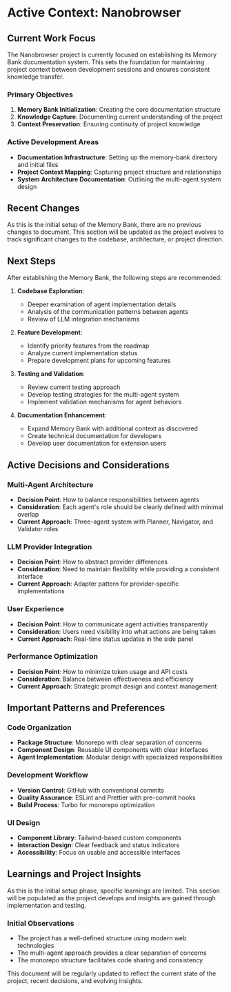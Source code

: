 # Active Context: Nanobrowser

## Current Work Focus

The Nanobrowser project is currently focused on establishing its Memory Bank documentation system. This sets the foundation for maintaining project context between development sessions and ensures consistent knowledge transfer.

### Primary Objectives
1. **Memory Bank Initialization**: Creating the core documentation structure
2. **Knowledge Capture**: Documenting current understanding of the project
3. **Context Preservation**: Ensuring continuity of project knowledge

### Active Development Areas
- **Documentation Infrastructure**: Setting up the memory-bank directory and initial files
- **Project Context Mapping**: Capturing project structure and relationships
- **System Architecture Documentation**: Outlining the multi-agent system design

## Recent Changes

As this is the initial setup of the Memory Bank, there are no previous changes to document. This section will be updated as the project evolves to track significant changes to the codebase, architecture, or project direction.

## Next Steps

After establishing the Memory Bank, the following steps are recommended:

1. **Codebase Exploration**:
   - Deeper examination of agent implementation details
   - Analysis of the communication patterns between agents
   - Review of LLM integration mechanisms

2. **Feature Development**:
   - Identify priority features from the roadmap
   - Analyze current implementation status
   - Prepare development plans for upcoming features

3. **Testing and Validation**:
   - Review current testing approach
   - Develop testing strategies for the multi-agent system
   - Implement validation mechanisms for agent behaviors

4. **Documentation Enhancement**:
   - Expand Memory Bank with additional context as discovered
   - Create technical documentation for developers
   - Develop user documentation for extension users

## Active Decisions and Considerations

### Multi-Agent Architecture
- **Decision Point**: How to balance responsibilities between agents
- **Consideration**: Each agent's role should be clearly defined with minimal overlap
- **Current Approach**: Three-agent system with Planner, Navigator, and Validator roles

### LLM Provider Integration
- **Decision Point**: How to abstract provider differences
- **Consideration**: Need to maintain flexibility while providing a consistent interface
- **Current Approach**: Adapter pattern for provider-specific implementations

### User Experience
- **Decision Point**: How to communicate agent activities transparently
- **Consideration**: Users need visibility into what actions are being taken
- **Current Approach**: Real-time status updates in the side panel

### Performance Optimization
- **Decision Point**: How to minimize token usage and API costs
- **Consideration**: Balance between effectiveness and efficiency
- **Current Approach**: Strategic prompt design and context management

## Important Patterns and Preferences

### Code Organization
- **Package Structure**: Monorepo with clear separation of concerns
- **Component Design**: Reusable UI components with clear interfaces
- **Agent Implementation**: Modular design with specialized responsibilities

### Development Workflow
- **Version Control**: GitHub with conventional commits
- **Quality Assurance**: ESLint and Prettier with pre-commit hooks
- **Build Process**: Turbo for monorepo optimization

### UI Design
- **Component Library**: Tailwind-based custom components
- **Interaction Design**: Clear feedback and status indicators
- **Accessibility**: Focus on usable and accessible interfaces

## Learnings and Project Insights

As this is the initial setup phase, specific learnings are limited. This section will be populated as the project develops and insights are gained through implementation and testing.

### Initial Observations
- The project has a well-defined structure using modern web technologies
- The multi-agent approach provides a clear separation of concerns
- The monorepo structure facilitates code sharing and consistency

This document will be regularly updated to reflect the current state of the project, recent decisions, and evolving insights.
